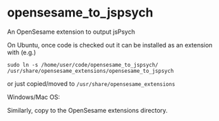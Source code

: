 # opensesame_to_jspsych
An OpenSesame extension to output jsPsych

On Ubuntu, once code is checked out it can be installed as an extension
with (e.g.)

`sudo ln -s /home/user/code/opensesame_to_jspsych/ /usr/share/opensesame_extensions/opensesame_to_jspsych`

or just copied/moved to `/usr/share/opensesame_extensions`

Windows/Mac OS:

Similarly, copy to the OpenSesame extensions directory.
